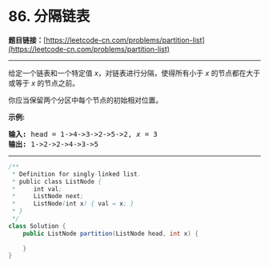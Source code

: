 # 86. 分隔链表

**题目链接：**[https://leetcode-cn.com/problems/partition-list](https://leetcode-cn.com/problems/partition-list)

---

<div class="content__1Y2H">
 <div class="notranslate">
  <p>给定一个链表和一个特定值<em> x</em>，对链表进行分隔，使得所有小于 <em>x</em> 的节点都在大于或等于 <em>x</em> 的节点之前。</p> 
  <p>你应当保留两个分区中每个节点的初始相对位置。</p> 
  <p><strong>示例:</strong></p> 
  <pre class="language-text"><strong>输入:</strong> head = 1-&gt;4-&gt;3-&gt;2-&gt;5-&gt;2, <em>x</em> = 3
<strong>输出:</strong> 1-&gt;2-&gt;2-&gt;4-&gt;3-&gt;5
</pre> 
 </div>
</div>

---

```java
/**
 * Definition for singly-linked list.
 * public class ListNode {
 *     int val;
 *     ListNode next;
 *     ListNode(int x) { val = x; }
 * }
 */
class Solution {
    public ListNode partition(ListNode head, int x) {
        
    }
}
```